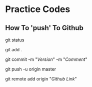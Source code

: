 # Practice Codes


## How To 'push' To Github

git status

git add . 

git commit -m "<i>Version</i>" -m "<i>Comment</i>"

git push -u origin master



git remote add origin "<i>Github Link</i>"